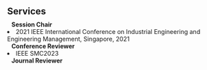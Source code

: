 <h1 id="services"></h1>

<h2 style="margin: 60px 0px 10px;">Services</h2>

<h4 style="margin:0 10px 0;">Session Chair</h4>

<li>
  2021 IEEE International Conference on Industrial Engineering and Engineering Management, Singapore, 2021
</li>

<h4 style="margin:0 10px 0;">Conference Reviewer</h4>
<li>
  IEEE SMC2023
</li>

<h4 style="margin:0 10px 0;">Journal Reviewer</h4>
